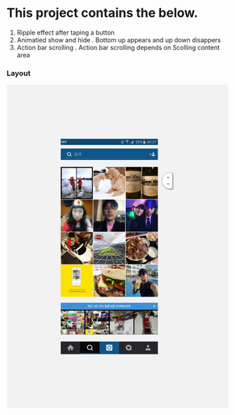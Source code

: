 # This project contains the below.

1. Ripple effect after taping a button
2. Animatied show and hide 
   . Bottom up appears and up down disappers
3. Action bar scrolling
   . Action bar scrolling depends on Scolling content area

### Layout
![Alt layout](/03.Ripple/Asset/Layout.jpg)
